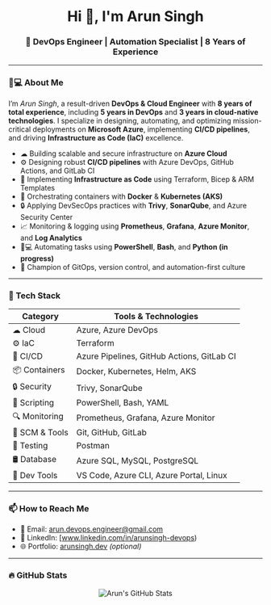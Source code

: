 <h1 align="center">Hi 👋, I'm Arun Singh</h1>
<h3 align="center">🚀 DevOps Engineer | Automation Specialist | 8 Years of Experience</h3>

---

### 👨💻 About Me

I’m *Arun Singh*, a result-driven **DevOps & Cloud Engineer** with **8 years of total experience**, including **5 years in DevOps** and **3 years in cloud-native technologies**. I specialize in designing, automating, and optimizing mission-critical deployments on **Microsoft Azure**, implementing **CI/CD pipelines**, and driving **Infrastructure as Code (IaC)** excellence.

- ☁ Building scalable and secure infrastructure on **Azure Cloud**
- ⚙ Designing robust **CI/CD pipelines** with Azure DevOps, GitHub Actions, and GitLab CI
- 🧱 Implementing **Infrastructure as Code** using Terraform, Bicep & ARM Templates
- 🐳 Orchestrating containers with **Docker** & **Kubernetes (AKS)**
- 🔒 Applying DevSecOps practices with **Trivy**, **SonarQube**, and Azure Security Center
- 📈 Monitoring & logging using **Prometheus**, **Grafana**, **Azure Monitor**, and **Log Analytics**
- 🧑💻 Automating tasks using **PowerShell**, **Bash**, and **Python (in progress)**
- 🔄 Champion of GitOps, version control, and automation-first culture

---

### 🧰 Tech Stack

| Category         | Tools & Technologies |
|------------------|----------------------|
| ☁ Cloud          | Azure, Azure DevOps |
| ⚙ IaC            | Terraform|
| 🚀 CI/CD         | Azure Pipelines, GitHub Actions, GitLab CI |
| 📦 Containers     | Docker, Kubernetes, Helm, AKS |
| 🔒 Security       | Trivy, SonarQube |
| 🐧 Scripting      | PowerShell, Bash, YAML |
| 🔍 Monitoring     | Prometheus, Grafana, Azure Monitor |
| 📁 SCM & Tools    | Git, GitHub, GitLab |
| 🧪 Testing        | Postman|
| 🛢 Database       | Azure SQL, MySQL, PostgreSQL |
| 🔧 Dev Tools      | VS Code, Azure CLI, Azure Portal, Linux |

---

### 📫 How to Reach Me

- 📧 Email: arun.devops.engineer@gmail.com  
- 💼 LinkedIn: [www.linkedin.com/in/arunsingh-devops)  
- 🌐 Portfolio: [arunsingh.dev](https://arunsingh.dev) *(optional)*

---

### 🔥 GitHub Stats

<p align="center">
  <img src="https://github-readme-stats.vercel.app/api?username=arun80mcasingh&show_icons=true&theme=tokyonight" alt="Arun's GitHub Stats" />
  <br/>
  <img src="htt
